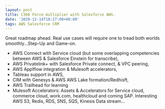 ```yaml
---
layout: post
title: C360 Force multiplier with Salesforce AWS.
date: '2020-12-14T18:27:00+00:00'
tags: AWS Salesforce CRM
---
```


Great roadmap ahead. Real use cases will require one to tread both worlds smoothly...Step-Up and Game-on.
- AWS Connect with Service cloud (but some overlapping competencies between AWS & Salesforce Einstein for  transcribe), 
- AWS Privatelink+ with Salesforce Private connect, & VPC peering, 
- AWS Applflow integration & Mulesoft accelerators,
- Tableau support in AWS,
- CIM with Genesys & AWS AWS Lake formation/Redhisft, 
- AWS Trailhead for learning 
- Mulesoft Accelerators: Assets & Accelerators for Service cloud, commerce cloud, work.com, healthcloud and coming SAP. Interesting AWS S3, Redis, RDS, SNS, SQS, Kinesis Data stream...
